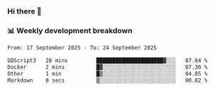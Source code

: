 ### Hi there 👋

### 📊 Weekly development breakdown
<!--START_SECTION:waka-->

```txt
From: 17 September 2025 - To: 24 September 2025

GDScript3   28 mins         █████████████████████▓░░░   87.04 %
Docker      2 mins          █▓░░░░░░░░░░░░░░░░░░░░░░░   07.30 %
Other       1 min           █▒░░░░░░░░░░░░░░░░░░░░░░░   04.85 %
Markdown    0 secs          ▒░░░░░░░░░░░░░░░░░░░░░░░░   00.82 %
```

<!--END_SECTION:waka-->
